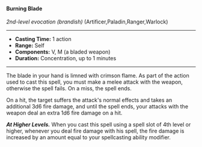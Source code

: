 #### Burning Blade
*2nd-level evocation* *(brandish)* (Artificer,Paladin,Ranger,Warlock)
___
- **Casting Time:** 1 action
- **Range:** Self
- **Components:** V, M (a bladed weapon)
- **Duration:** Concentration, up to 1 minutes
---
The blade in your hand is limned with crimson flame. As part of the action used to cast this spell, you must make a melee attack with the weapon, otherwise the spell fails. On a miss, the spell ends. 

On a hit, the target suffers the attack's normal effects and takes an additional 3d6 fire damage, and until the spell ends, your attacks with the weapon deal an extra 1d6 fire damage on a hit.

***At Higher Levels.***  When you cast this spell using a spell slot of 4th level or higher, whenever you deal fire damage with his spell, the fire damage is increased by an amount equal to your spellcasting ability modifier.
